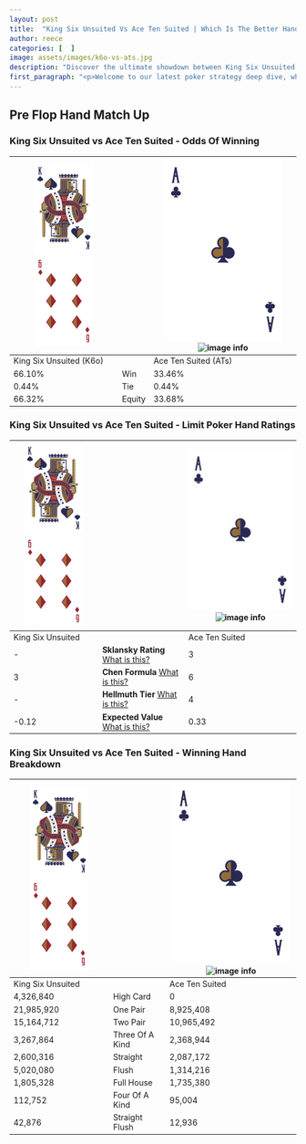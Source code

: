 ```yaml
---
layout: post
title:  "King Six Unsuited Vs Ace Ten Suited | Which Is The Better Hand In Poker? A Complete Guide"
author: reece
categories: [  ]
image: assets/images/k6o-vs-ats.jpg
description: "Discover the ultimate showdown between King Six Unsuited and Ace Ten Suited in poker! Uncover the odds, strategies, and scenarios where one hand triumphs over the other. Get ready to up your poker game with this thrilling analysis."
first_paragraph: "<p>Welcome to our latest poker strategy deep dive, where we're pitting two distinct hands against each other in a high-stakes showdown: King Six Unsuited vs Ace Ten Suited.</p><p>In the dynamic world of poker, every decision counts, and knowing which hand holds the upper hand is key to your success at the table.</p><p>In this article, we'll dissect these two hands, explore the scenarios where one dominates the other, and equip you with the knowledge to make strategic choices that can tip the odds in your favor.</p><p>Get ready to unravel the intriguing dynamics of these poker hands and elevate your game to new heights.</p>"
---
```




[comment]: # (sp0)

## Pre Flop Hand Match Up

<div class="table hand-ratings" markdown="1"> 



### King Six Unsuited vs Ace Ten Suited - Odds Of Winning


    
| ![image info](assets/images/hand1/K.png) ![image info](assets/images/hand1/6o.png) |  | ![image info](assets/images/hand2/A.png) ![image info](assets/images/hand2/Ts.png) |
| -------- | -------- | -------- |
| King Six Unsuited (K6o) |  | Ace Ten Suited (ATs) |
| 66.10% | Win | 33.46% |
| 0.44% | Tie | 0.44% |
| 66.32% | Equity | 33.68% |




[comment]: # (sp1)



### King Six Unsuited vs Ace Ten Suited - Limit Poker Hand Ratings


    
| ![image info](assets/images/hand1/K.png) ![image info](assets/images/hand1/6o.png) |  | ![image info](assets/images/hand2/A.png) ![image info](assets/images/hand2/Ts.png) |
| -------- | -------- | -------- |
| King Six Unsuited |  | Ace Ten Suited |
| - | **Sklansky Rating** [What is this?](/sklansky-rating-explained) | 3 |
| 3 | **Chen Formula** [What is this?](/chen-formula-explained) | 6 |
| - | **Hellmuth Tier** [What is this?](/Hellmuth-tier-explained) | 4 |
| -0.12 | **Expected Value** [What is this?](/expected-value-explained) | 0.33 |




[comment]: # (sp2)



### King Six Unsuited vs Ace Ten Suited - Winning Hand Breakdown


    
| ![image info](assets/images/hand1/K.png) ![image info](assets/images/hand1/6o.png) |  | ![image info](assets/images/hand2/A.png) ![image info](assets/images/hand2/Ts.png) |
| -------- | -------- | -------- |
| King Six Unsuited |  | Ace Ten Suited |
| 4,326,840 | High Card | 0 |
| 21,985,920 | One Pair | 8,925,408 |
| 15,164,712 | Two Pair | 10,965,492 |
| 3,267,864 | Three Of A Kind | 2,368,944 |
| 2,600,316 | Straight | 2,087,172 |
| 5,020,080 | Flush | 1,314,216 |
| 1,805,328 | Full House | 1,735,380 |
| 112,752 | Four Of A Kind | 95,004 |
| 42,876 | Straight Flush | 12,936 |




[comment]: # (sp3)



</div>

[comment]: # (sp4)



[comment]: # (sp5)

